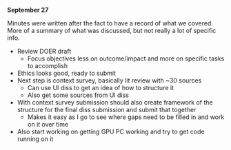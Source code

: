 **September 27**

Minutes were written after the fact to have a record of what we covered. More of a summary of what was discussed, but not really a lot of specific info.

- Review DOER draft
	- Focus objectives less on outcome/impact and more on specific tasks to accomplish
- Ethics looks good, ready to submit
- Next step is context survey, basically lit review with ~30 sources
	- Can use UI diss to get an idea of how to structure it
	- Also get some sources from UI diss
- With context survey submission should also create framework of the structure for the final diss submission and submit that together
	- Makes it easy as I go to see where gaps need to be filled in and work on it over time
- Also start working on getting GPU PC working and try to get code running on it